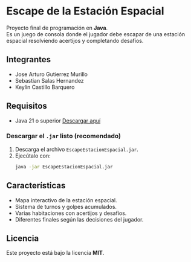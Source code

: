 # Escape de la Estación Espacial

Proyecto final de programación en **Java**.  
Es un juego de consola donde el jugador debe escapar de una estación espacial resolviendo acertijos y completando desafíos.

## Integrantes
- Jose Arturo Gutierrez Murillo  
- Sebastian Salas Hernandez  
- Keylin Castillo Barquero  

## Requisitos
- Java 21 o superior [Descargar aquí](adoptium.net/temurin/releases)

### Descargar el `.jar` listo (recomendado) 
1. Descarga el archivo `EscapeEstacionEspacial.jar`.  
2. Ejecútalo con:
   ```bash
   java -jar EscapeEstacionEspacial.jar

## Características
- Mapa interactivo de la estación espacial.  
- Sistema de turnos y golpes acumulados.  
- Varias habitaciones con acertijos y desafíos.  
- Diferentes finales según las decisiones del jugador.  

## Licencia
Este proyecto está bajo la licencia **MIT**.


